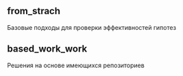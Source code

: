 ## from_strach
Базовые подходы для проверки эффективностей гипотез

## based_work_work
Решения на основе имеющихся репозиториев

